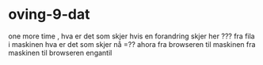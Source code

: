 # oving-9-dat
one more time , hva er det som skjer hvis en forandring skjer her ???
fra fila i maskinen hva er det som skjer nå =??
ahora fra browseren til maskinen 
fra maskinen til browseren engantil
